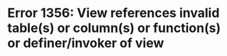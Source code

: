 # Error 1356: View references invalid table(s) or column(s) or function(s) or definer/invoker of view

